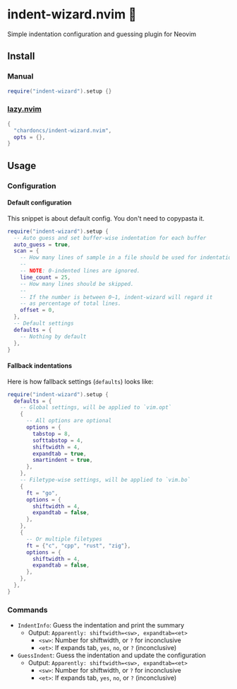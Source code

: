# indent-wizard.nvim 🧙

Simple indentation configuration and guessing plugin for Neovim

## Install

### Manual

```lua
require("indent-wizard").setup {}
```

### [lazy.nvim](https://github.com/folke/lazy.nvim)

```lua
{
  "chardoncs/indent-wizard.nvim",
  opts = {},
}
```

## Usage

### Configuration

#### Default configuration

This snippet is about default config. You don't need to copypasta it.

```lua
require("indent-wizard").setup {
  -- Auto guess and set buffer-wise indentation for each buffer
  auto_guess = true,
  scan = {
    -- How many lines of sample in a file should be used for indentation guessing.
    --
    -- NOTE: 0-indented lines are ignored.
    line_count = 25,
    -- How many lines should be skipped.
    --
    -- If the number is between 0~1, indent-wizard will regard it
    -- as percentage of total lines.
    offset = 0,
  },
  -- Default settings
  defaults = {
    -- Nothing by default
  },
}
```

#### Fallback indentations

Here is how fallback settings (`defaults`) looks like:

```lua
require("indent-wizard").setup {
  defaults = {
    -- Global settings, will be applied to `vim.opt`
    {
      -- All options are optional
      options = {
        tabstop = 8,
        softtabstop = 4,
        shiftwidth = 4,
        expandtab = true,
        smartindent = true,
      },
    },
    -- Filetype-wise settings, will be applied to `vim.bo`
    {
      ft = "go",
      options = {
        shiftwidth = 4,
        expandtab = false,
      },
    },
    {
      -- Or multiple filetypes
      ft = {"c", "cpp", "rust", "zig"},
      options = {
        shiftwidth = 4,
        expandtab = false,
      },
    },
  },
}
```

### Commands

- `IndentInfo`: Guess the indentation and print the summary
  - Output: `Apparently: shiftwidth=<sw>, expandtab=<et>`
    - `<sw>`: Number for shiftwidth, or `?` for inconclusive
    - `<et>`: If expands tab, `yes`, `no`, or `?` (inconclusive)
- `GuessIndent`: Guess the indentation and update the configuration
  - Output: `Apparently: shiftwidth=<sw>, expandtab=<et>`
    - `<sw>`: Number for shiftwidth, or `?` for inconclusive
    - `<et>`: If expands tab, `yes`, `no`, or `?` (inconclusive)

